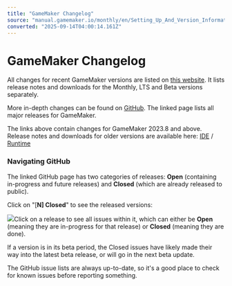 ```yaml
---
title: "GameMaker Changelog"
source: "manual.gamemaker.io/monthly/en/Setting_Up_And_Version_Information/Release_Notes.htm"
converted: "2025-09-14T04:00:14.161Z"
---
```


# GameMaker Changelog

All changes for recent GameMaker versions are listed on [this website](https://releases.gamemaker.io). It lists release notes and downloads for the Monthly, LTS and Beta versions separately.

More in-depth changes can be found on [GitHub](https://github.com/YoYoGames/GameMaker-Bugs/milestones?direction=asc&sort=due_date&?closed=1). The linked page lists all major releases for GameMaker.

The links above contain changes for GameMaker 2023.8 and above. Release notes and downloads for older versions are available here: [IDE](https://gms.yoyogames.com/ReleaseNotes.html) / [Runtime](https://gms.yoyogames.com/release-notes-runtime.html)

### Navigating GitHub

The linked GitHub page has two categories of releases: **Open** (containing in-progress and future releases) and **Closed** (which are already released to public).

Click on "\[**N\] Closed**" to see the released versions:

![](../assets/Images/Setup_And_Version/GitHub_Closed.png)Click on a release to see all issues within it, which can either be **Open** (meaning they are in-progress for that release) or **Closed** (meaning they are done).

If a version is in its beta period, the Closed issues have likely made their way into the latest beta release, or will go in the next beta update.

The GitHub issue lists are always up-to-date, so it's a good place to check for known issues before reporting something.